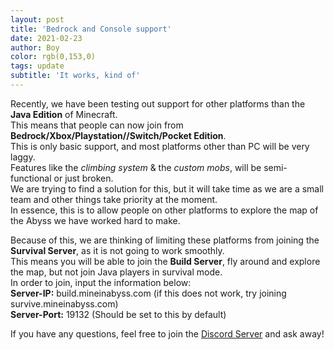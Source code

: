 ```yaml
---
layout: post
title: 'Bedrock and Console support'
date: 2021-02-23
author: Boy
color: rgb(0,153,0)
tags: update
subtitle: 'It works, kind of'
---
```


Recently, we have been testing out support for other platforms than the **Java Edition** of Minecraft.  
This means that people can now join from **Bedrock/Xbox/Playstation//Switch/Pocket Edition**.  
This is only basic support, and most platforms other than PC will be very laggy.  
Features like the *climbing system* & the *custom mobs*, will be semi-functional or just broken.  
We are trying to find a solution for this, but it will take time as we are a small team and other things take priority at the moment.  
In essence, this is to allow people on other platforms to explore the map of the Abyss we have worked hard to make.  

Because of this, we are thinking of limiting these platforms from joining the **Survival Server**, as it is not going to work smoothly.  
This means you will be able to join the **Build Server**, fly around and explore the map, but not join Java players in survival mode.  
In order to join, input the information below:  
**Server-IP:** build.mineinabyss.com  (if this does not work, try joining survive.mineinabyss.com)  
**Server-Port:** 19132 (Should be set to this by default)  

If you have any questions, feel free to join the [Discord Server](https://discord.com/invite/QXPCk2y) and ask away!